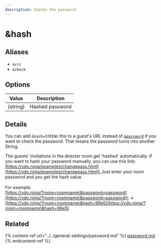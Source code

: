 ```yaml
---
description: Checks the password
---
```


# \&hash

## Aliases

* `&crc`
* `&check`

## Options

| Value    | Description     |
| -------- | --------------- |
| (string) | Hashed password |

## Details

You can add `&hash=STRING` this to a guest's URL instead of [`&password`](../../general-settings/password.md) if you want to check the password. That means the password turns into another String.

The guests' invitations in the director room get 'hashed' automatically. If you want to hash your password manually, you can use this link:\
[https://vdo.ninja/examples/changepass.html](https://vdo.ninja/examples/changepass.html)\
Just enter your room password and you get the hash value.\
\
For example:\
[https://vdo.ninja/?room=roomname\&password=password](https://vdo.ninja/?room=roomname\&password=password)\
\->\
[https://vdo.ninja/?room=roomname\&hash=99e5](https://vdo.ninja/?room=roomname\&hash=99e5)

## Related

{% content-ref url="../../general-settings/password.md" %}
[password.md](../../general-settings/password.md)
{% endcontent-ref %}
